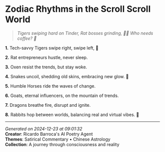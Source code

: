 # Zodiac Rhythms in the Scroll Scroll World

> *Tigers swiping hard on Tinder, Rat bosses grinding, 💼😹 Who needs coffee? 💫*

**1.** Tech-savvy Tigers swipe right, swipe left, 🌟


**2.** Rat entrepreneurs hustle, never sleep.


**3.** Oxen resist the trends, but stay woke.


**4.** Snakes uncoil, shedding old skins, embracing new glow. 🐍


**5.** Humble Horses ride the waves of change.


**6.** Goats, eternal influencers, on the mountain of trends.


**7.** Dragons breathe fire, disrupt and ignite.


**8.** Rabbits hop between worlds, balancing real and virtual vibes. 🐰



---

*Generated on 2024-12-23 at 09:01:32*  
**Creator**: Ricardo Barroca's AI Poetry Agent  
**Themes**: Satirical Commentary • Chinese Astrology  
**Collection**: A journey through consciousness and reality